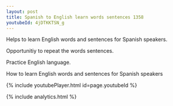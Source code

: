 ```yaml
---
layout: post
title: Spanish to English learn words sentences 1358 
youtubeId: 4jDTKKTSN_g
---
```

 
 
Helps to learn English words and sentences for Spanish speakers.

Opportunitiy to repeat the words sentences. 

Practice English language. 
 
How to learn English words and sentences for Spanish speakers 
 
{% include youtubePlayer.html id=page.youtubeId %}
 
 
{% include analytics.html %}